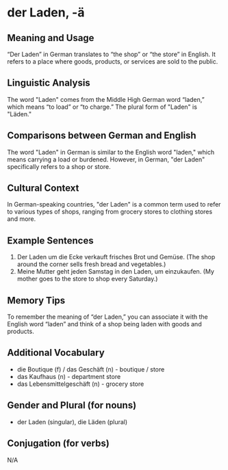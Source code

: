 # der Laden, -ä
## Meaning and Usage
“Der Laden” in German translates to “the shop” or “the store” in English. It refers to a place where goods, products, or services are sold to the public.

## Linguistic Analysis
The word "Laden" comes from the Middle High German word “laden,” which means “to load” or “to charge.” The plural form of "Laden" is "Läden."

## Comparisons between German and English
The word "Laden" in German is similar to the English word "laden," which means carrying a load or burdened. However, in German, "der Laden" specifically refers to a shop or store.

## Cultural Context
In German-speaking countries, "der Laden" is a common term used to refer to various types of shops, ranging from grocery stores to clothing stores and more.

## Example Sentences
1. Der Laden um die Ecke verkauft frisches Brot und Gemüse. (The shop around the corner sells fresh bread and vegetables.)
2. Meine Mutter geht jeden Samstag in den Laden, um einzukaufen. (My mother goes to the store to shop every Saturday.)

## Memory Tips
To remember the meaning of “der Laden,” you can associate it with the English word “laden” and think of a shop being laden with goods and products.

## Additional Vocabulary
- die Boutique (f) / das Geschäft (n) - boutique / store
- das Kaufhaus (n) - department store
- das Lebensmittelgeschäft (n) - grocery store

## Gender and Plural (for nouns)
- der Laden (singular), die Läden (plural)

## Conjugation (for verbs)
N/A